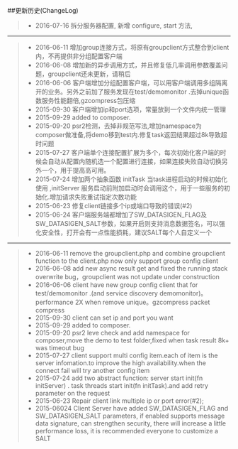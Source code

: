 ##更新历史(ChangeLog)

> * 2016-07-16 拆分服务器配置, 新增 configure, start 方法,

---------

> * 2016-06-11 增加group连接方式，将原有groupclient方式整合到client内，不再提供非分组配置客户端
> * 2016-06-08 增加新的异步调用方式，并且修复低几率调用参数覆盖问题，groupclient还未更新，请稍后
> * 2016-06-06 客户端增加分组配置客户端，可以用客户端调用多组隔离开的业务。另外之前加了服务发现在test/demomonitor .去掉unique函数服务性能翻倍,gzcompress包压缩
> * 2015-09-30 客户端增加ip和port选项，常量放到一个文件内统一管理
> * 2015-09-29 added to composer.
> * 2015-09-20 psr2检测，去掉非规范写法,增加namespace为composer做准备,将demo移到test内.修复task返回结果超过8k导致超时问题
> * 2015-07-27 客户端单个连接配置扩展为多个，每次初始化客户端的时候会自动从配置内随机选一个配置进行连接，如果连接失败自动切换另外一个，用于提高高可用。
> * 2015-07-24 增加两个抽象函数 initTask 当task进程启动的时候初始化使用 ,initServer 服务启动前附加启动时会调用这个，用于一些服务的初始化.增加请求失败重试指定次数功能
> * 2015-06-23 修复client链接多个ip或端口导致的错误(#2)
> * 2015-06-24 客户端服务端都增加了SW_DATASIGEN_FLAG及SW_DATASIGEN_SALT参数，如果开启则支持消息数据签名，可以强化安全性，打开会有一点性能损耗，建议SALT每个人自定义一个

----------
> * 2016-06-11 remove the groupclient.php and combine groupclient function to the client.php now only support group config client
> * 2016-06-08 add new async result get and fixed the running stack overwrite bug，groupclient was not update under construction
> * 2016-06-06 client have new group config client that for test/demomonitor .(and service discovery demomonitor)。performance 2X when remove unique。gzcompress packet compress
> * 2015-09-30 client can set ip and port you want
> * 2015-09-29 added to composer.
> * 2015-09-20 psr2 leve check and add namespace for composer,move the demo to test folder,fixed when task result 8k+ was timeout bug
> * 2015-07-27 client support multi config item.each of item is the server infomation.to improve the high availability.when the connect fail will try another config item
> * 2015-07-24 add two abstract function: server start init(fn initServer) . task threads start init(fn initTask).and add retry parameter on the request
> * 2015-06-23 Repair client link multiple ip or port error(#2);
> * 2015-06024 Client Server have added SW_DATASIGEN_FLAG and SW_DATASIGEN_SALT parameters, if enabled supports message data signature, can strengthen security, there will increase a little performance loss, it is recommended everyone to customize a SALT
